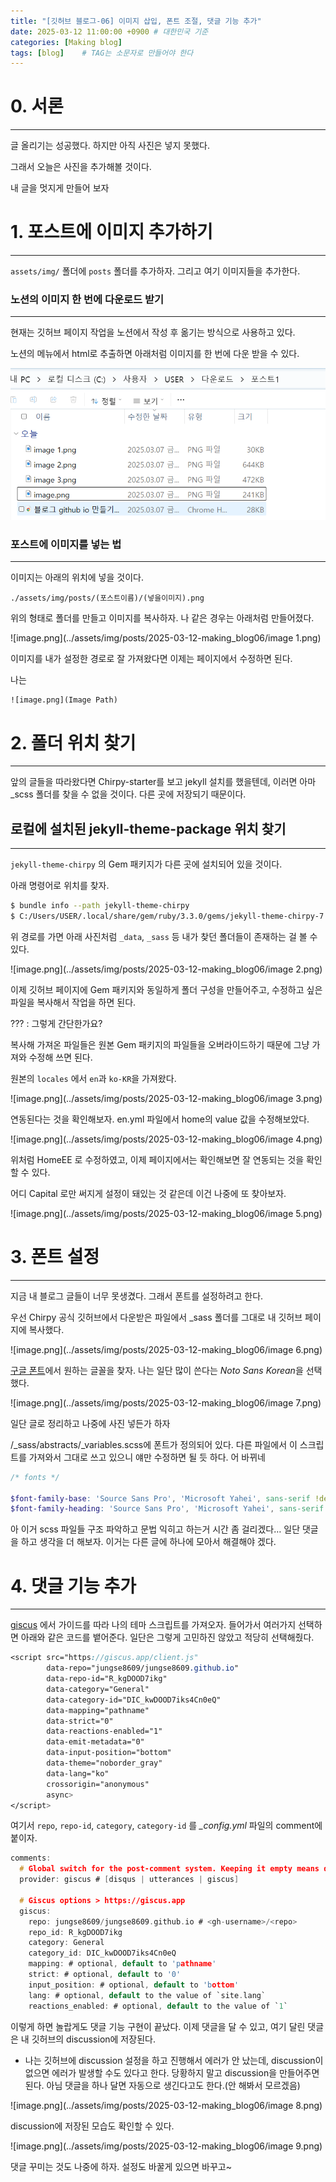 ```yaml
---
title: "[깃허브 블로그-06] 이미지 삽입, 폰트 조절, 댓글 기능 추가"
date: 2025-03-12 11:00:00 +0900 # 대한민국 기준
categories: [Making blog]
tags: [blog]	# TAG는 소문자로 만들어야 한다
---
```


# 0. 서론

---

글 올리기는 성공했다. 하지만 아직 사진은 넣지 못했다.

그래서 오늘은 사진을 추가해볼 것이다.

내 글을 멋지게 만들어 보자

# 1. 포스트에 이미지 추가하기

---

`assets/img/` 폴더에 `posts` 폴더를 추가하자. 그리고 여기 이미지들을 추가한다.

### 노션의 이미지 한 번에 다운로드 받기

---

현재는 깃허브 페이지 작업을 노션에서 작성 후 옮기는 방식으로 사용하고 있다.

노션의 메뉴에서 html로 추출하면 아래처럼 이미지를 한 번에 다운 받을 수 있다.

![image.png](../assets/img/posts/2025-03-12-making_blog06/image.png)

### 포스트에 이미지를 넣는 법

---

이미지는 아래의 위치에 넣을 것이다.

```
./assets/img/posts/(포스트이름)/(넣을이미지).png
```

위의 형태로 폴더를 만들고 이미지를 복사하자. 나 같은 경우는 아래처럼 만들어졌다.

![image.png](../assets/img/posts/2025-03-12-making_blog06/image 1.png)

이미지를 내가 설정한 경로로 잘 가져왔다면 이제는 페이지에서 수정하면 된다.

나는 

```
![image.png](Image Path)
```

# 2. 폴더 위치 찾기

---

앞의 글들을 따라왔다면 Chirpy-starter를 보고 jekyll 설치를 했을텐데, 이러면 아마 _scss 폴더를 찾을 수 없을 것이다. 다른 곳에 저장되기 때문이다.

## 로컬에 설치된 jekyll-theme-package 위치 찾기

---

`jekyll-theme-chirpy` 의 Gem 패키지가 다른 곳에 설치되어 있을 것이다.

아래 명령어로 위치를 찾자.

```bash
$ bundle info --path jekyll-theme-chirpy
$ C:/Users/USER/.local/share/gem/ruby/3.3.0/gems/jekyll-theme-chirpy-7.2.4
```

위 경로를 가면 아래 사진처럼 `_data`, `_sass` 등 내가 찾던 폴더들이 존재하는 걸 볼 수 있다.

![image.png](../assets/img/posts/2025-03-12-making_blog06/image 2.png)

이제 깃허브 페이지에 Gem 패키지와 동일하게 폴더 구성을 만들어주고, 수정하고 싶은 파일을 복사해서 작업을 하면 된다.

??? : 그렇게 간단한가요?

복사해 가져온 파일들은 원본 Gem 패키지의 파일들을 오버라이드하기 때문에 그냥 가져와 수정해 쓰면 된다.

원본의 `locales` 에서 `en`과 `ko-KR`을 가져왔다.

![image.png](../assets/img/posts/2025-03-12-making_blog06/image 3.png)

연동된다는 것을 확인해보자. en.yml 파일에서 home의 value 값을 수정해보았다.

![image.png](../assets/img/posts/2025-03-12-making_blog06/image 4.png)

위처럼 HomeEE 로 수정하였고, 이제 페이지에서는 확인해보면 잘 연동되는 것을 확인할 수 있다.

어디 Capital 로만 써지게 설정이 돼있는 것 같은데 이건 나중에 또 찾아보자.

![image.png](../assets/img/posts/2025-03-12-making_blog06/image 5.png)

# 3. 폰트 설정

---

지금 내 블로그 글들이 너무 못생겼다. 그래서 폰트를 설정하려고 한다.

우선 Chirpy 공식 깃허브에서 다운받은 파일에서 _sass 폴더를 그대로 내 깃허브 페이지에 복사했다.

![image.png](../assets/img/posts/2025-03-12-making_blog06/image 6.png)

[구글 폰트](https://fonts.google.com/)에서 원하는 글꼴을 찾자. 나는 일단 많이 쓴다는 *Noto Sans Korean*을 선택했다.

![image.png](../assets/img/posts/2025-03-12-making_blog06/image 7.png)

일단 글로 정리하고 나중에 사진 넣든가 하자

/_sass/abstracts/_variables.scss에 폰트가 정의되어 있다. 다른 파일에서 이 스크립트를 가져와서 그대로 쓰고 있으니 얘만 수정하면 될 듯 하다. 어 바뀌네

```scss
/* fonts */

$font-family-base: 'Source Sans Pro', 'Microsoft Yahei', sans-serif !default;
$font-family-heading: 'Source Sans Pro', 'Microsoft Yahei', sans-serif !default;
```

아 이거 scss 파일들 구조 파악하고 문법 익히고 하는거 시간 좀 걸리겠다… 일단 댓글을 하고 생각을 더 해보자. 이거는 다른 글에 하나에 모아서 해결해야 겠다.

# 4. 댓글 기능 추가

---

[giscus](https://giscus.app/ko) 에서 가이드를 따라 나의 테마 스크립트를 가져오자. 들어가서 여러가지 선택하면 아래와 같은 코드를 뱉어준다. 일단은 그렇게 고민하진 않았고 적당히 선택해줬다.

```scss
<script src="https://giscus.app/client.js"
        data-repo="jungse8609/jungse8609.github.io"
        data-repo-id="R_kgDOOD7ikg"
        data-category="General"
        data-category-id="DIC_kwDOOD7iks4Cn0eQ"
        data-mapping="pathname"
        data-strict="0"
        data-reactions-enabled="1"
        data-emit-metadata="0"
        data-input-position="bottom"
        data-theme="noborder_gray"
        data-lang="ko"
        crossorigin="anonymous"
        async>
</script>
```

여기서 `repo`, `repo-id`, `category`, `category-id` 를 *_config.yml* 파일의 comment에 붙이자.

```c
comments:
  # Global switch for the post-comment system. Keeping it empty means disabled.
  provider: giscus # [disqus | utterances | giscus]
 
  # Giscus options > https://giscus.app
  giscus:
    repo: jungse8609/jungse8609.github.io # <gh-username>/<repo>
    repo_id: R_kgDOOD7ikg
    category: General
    category_id: DIC_kwDOOD7iks4Cn0eQ
    mapping: # optional, default to 'pathname'
    strict: # optional, default to '0'
    input_position: # optional, default to 'bottom'
    lang: # optional, default to the value of `site.lang`
    reactions_enabled: # optional, default to the value of `1`
```

이렇게 하면 놀랍게도 댓글 기능 구현이 끝났다. 이제 댓글을 달 수 있고, 여기 달린 댓글은 내 깃허브의 discussion에 저장된다. 

+ 나는 깃허브에 discussion 설정을 하고 진행해서 에러가 안 났는데, discussion이 없으면 에러가 발생할 수도 있다고 한다.  당황하지 말고 discussion을 만들어주면 된다. 아님 댓글을 하나 달면 자동으로 생긴다고도 한다.(안 해봐서 모르겠음)

![image.png](../assets/img/posts/2025-03-12-making_blog06/image 8.png)

discussion에 저장된 모습도 확인할 수 있다.

![image.png](../assets/img/posts/2025-03-12-making_blog06/image 9.png)

댓글 꾸미는 것도 나중에 하자. 설정도 바꿀게 있으면 바꾸고~